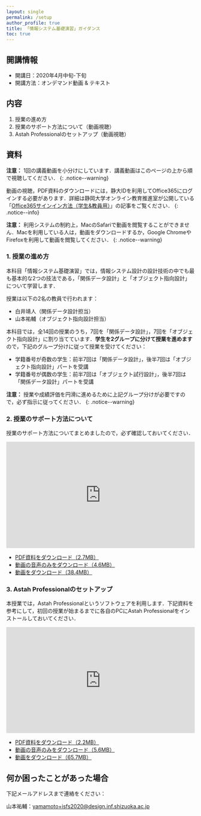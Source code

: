 ```yaml
---
layout: single
permalink: /setup
author_profile: true
title: 「情報システム基礎演習」ガイダンス
toc: true
---
```


## 開講情報

* 開講日：2020年4月中旬-下旬
* 開講方法：オンデマンド動画 & テキスト


## 内容

1. 授業の進め方
2. 授業のサポート方法について（動画視聴）
3. Astah Professionalのセットアップ（動画視聴）


## 資料
**注意：** 1回の講義動画を小分けにしています．講義動画はこのページの上から順で視聴してください．
{: .notice--warning}

動画の視聴，PDF資料のダウンロードには，静大IDを利用してOffice365にログインする必要があります．詳細は静岡大学オンライン教育推進室が公開している「[Office365サインイン方法（学生&教員用）](https://wwp.shizuoka.ac.jp/online-education/office365%e3%82%b5%e3%82%a4%e3%83%b3%e3%82%a4%e3%83%b3%ef%bc%86-ms-stream%e8%a6%96%e8%81%b4%e6%96%b9%e6%b3%95%ef%bc%88%e5%ad%a6%e7%94%9f%e6%95%99%e5%93%a1%e7%94%a8%ef%bc%89/)」の記事をご覧ください．
{: .notice--info}

**注意：** 利用システムの制約上，MacのSafariで動画を閲覧することができません．Macを利用している人は，動画をダウンロードするか，Google ChromeやFirefoxを利用して動画を閲覧してください．
{: .notice--warning}


### 1. 授業の進め方

本科目「情報システム基礎演習」では，情報システム設計の設計技術の中でも最も基本的な2つの技法である，「関係データ設計」と「オブジェクト指向設計」について学習します．

授業は以下の2名の教員で行われます：

* 白井靖人（関係データ設計担当）
* 山本祐輔（オブジェクト指向設計担当）

本科目では，全14回の授業のうち，7回を「関係データ設計」，7回を「オブジェクト指向設計」に割り当てています．**学生を2グループに分けて授業を進めます**ので，下記のグループ分けに従って授業を受けてください：

* 学籍番号が奇数の学生：前半7回は「関係データ設計」，後半7回は「オブジェクト指向設計」パートを受講
* 学籍番号が偶数の学生：前半7回は「オブジェクト試行設計」，後半7回は「関係データ設計」パートを受講

**注意：** 授業や成績評価を円滑に進めるために上記グループ分けが必要ですので，必ず指示に従ってください．
{: .notice--warning}


### 2. 授業のサポート方法について

授業のサポート方法についてまとめましたので，必ず確認しておいてください．


<div style='max-width: 1280px'><div style='position: relative; padding-bottom: 56.25%; height: 0; overflow: hidden;'><iframe width="1280" height="720" src="https://web.microsoftstream.com/embed/video/d98ee489-50ef-447a-a330-33b3f35e92d2?autoplay=false&amp;showinfo=false" allowfullscreen style="border:none; position: absolute; top: 0; left: 0; right: 0; bottom: 0; height: 100%; max-width: 100%;"></iframe></div></div>

* [PDF資料をダウンロード（2.7MB）](https://b.hontolab.org/2xBwjAd)
* [動画の音声のみをダウンロード（4.6MB）](https://b.hontolab.org/2xy4wka)
* [動画をダウンロード（38.4MB）](https://b.hontolab.org/2xpgaxT)
<!--* [Microsoft Streamで動画を視聴](https://b.hontolab.org/3epm171)-->


### 3. Astah Professionalのセットアップ

本授業では，Astah Professionalというソフトウェアを利用します．下記資料を参考にして，初回の授業が始まるまでに各自のPCにAstah Professionalをインストールしておいてください．

<div style='max-width: 1280px'><div style='position: relative; padding-bottom: 56.25%; height: 0; overflow: hidden;'><iframe width="1280" height="720" src="https://web.microsoftstream.com/embed/video/34740ed3-d4ef-4f75-a482-88215718aeff?autoplay=false&amp;showinfo=false" allowfullscreen style="border:none; position: absolute; top: 0; left: 0; right: 0; bottom: 0; height: 100%; max-width: 100%;"></iframe></div></div>

* [PDF資料をダウンロード（2.2MB）](https://b.hontolab.org/2Xp1qcQ)
* [動画の音声のみをダウンロード（5.6MB）](https://b.hontolab.org/2VfUNYZ)
* [動画をダウンロード（65.7MB）](https://b.hontolab.org/3cqXxbD)
<!--* [Microsoft Streamで動画を視聴](https://b.hontolab.org/34uXW9Z)-->


## 何か困ったことがあった場合
下記メールアドレスまで連絡をください：

山本祐輔：yamamoto+isfs2020@design.inf.shizuoka.ac.jp